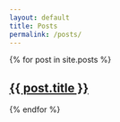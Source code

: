```yaml
---
layout: default
title: Posts
permalink: /posts/
---
```

{% for post in site.posts %}<article class="{{post.categories}}"><a href="{{ post.url }}"><h2 class="title">{{ post.title }}</h2></a></article>{% endfor %}

